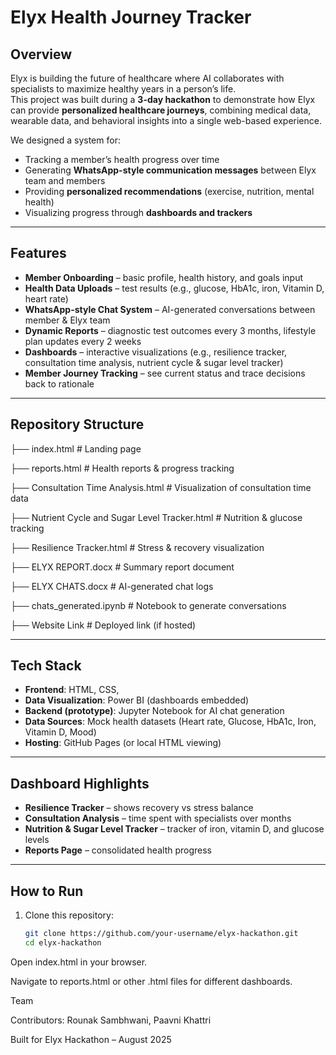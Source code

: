 # Elyx Health Journey Tracker  

## Overview  
Elyx is building the future of healthcare where AI collaborates with specialists to maximize healthy years in a person’s life.  
This project was built during a **3-day hackathon** to demonstrate how Elyx can provide **personalized healthcare journeys**, combining medical data, wearable data, and behavioral insights into a single web-based experience.  

We designed a system for:  
- Tracking a member’s health progress over time  
- Generating **WhatsApp-style communication messages** between Elyx team and members  
- Providing **personalized recommendations** (exercise, nutrition, mental health)  
- Visualizing progress through **dashboards and trackers**  

---

## Features  
- **Member Onboarding** – basic profile, health history, and goals input  
- **Health Data Uploads** – test results (e.g., glucose, HbA1c, iron, Vitamin D, heart rate)  
- **WhatsApp-style Chat System** – AI-generated conversations between member & Elyx team  
- **Dynamic Reports** – diagnostic test outcomes every 3 months, lifestyle plan updates every 2 weeks  
- **Dashboards** – interactive visualizations (e.g., resilience tracker, consultation time analysis, nutrient cycle & sugar level tracker)  
- **Member Journey Tracking** – see current status and trace decisions back to rationale  

---

##  Repository Structure 
├── index.html # Landing page

├── reports.html # Health reports & progress tracking

├── Consultation Time Analysis.html # Visualization of consultation time data

├── Nutrient Cycle and Sugar Level Tracker.html # Nutrition & glucose tracking

├── Resilience Tracker.html # Stress & recovery visualization

├── ELYX REPORT.docx # Summary report document

├── ELYX CHATS.docx # AI-generated chat logs

├── chats_generated.ipynb # Notebook to generate conversations

├── Website Link # Deployed link (if hosted)


---

## Tech Stack  
- **Frontend**: HTML, CSS, 
- **Data Visualization**: Power BI (dashboards embedded)
- **Backend (prototype)**: Jupyter Notebook for AI chat generation  
- **Data Sources**: Mock health datasets (Heart rate, Glucose, HbA1c, Iron, Vitamin D, Mood)  
- **Hosting**: GitHub Pages (or local HTML viewing)  

---

##  Dashboard Highlights  
- **Resilience Tracker** – shows recovery vs stress balance  
- **Consultation Analysis** – time spent with specialists over months  
- **Nutrition & Sugar Level Tracker** – tracker of iron, vitamin D, and glucose levels
- **Reports Page** – consolidated health progress  

---

##  How to Run  
1. Clone this repository:  
   ```bash
   git clone https://github.com/your-username/elyx-hackathon.git
   cd elyx-hackathon
 Open index.html in your browser.

Navigate to reports.html or other .html files for different dashboards.

 Team

Contributors: Rounak Sambhwani, Paavni Khattri

Built for Elyx Hackathon – August 2025
